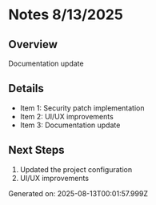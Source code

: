 # Notes 8/13/2025

## Overview
Documentation update

## Details
- Item 1: Security patch implementation
- Item 2: UI/UX improvements
- Item 3: Documentation update

## Next Steps
1. Updated the project configuration
2. UI/UX improvements

Generated on: 2025-08-13T00:01:57.999Z
